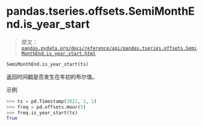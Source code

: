 # pandas.tseries.offsets.SemiMonthEnd.is_year_start

> 原文：[`pandas.pydata.org/docs/reference/api/pandas.tseries.offsets.SemiMonthEnd.is_year_start.html`](https://pandas.pydata.org/docs/reference/api/pandas.tseries.offsets.SemiMonthEnd.is_year_start.html)

```py
SemiMonthEnd.is_year_start(ts)
```

返回时间戳是否发生在年初的布尔值。

示例

```py
>>> ts = pd.Timestamp(2022, 1, 1)
>>> freq = pd.offsets.Hour(5)
>>> freq.is_year_start(ts)
True 
```
